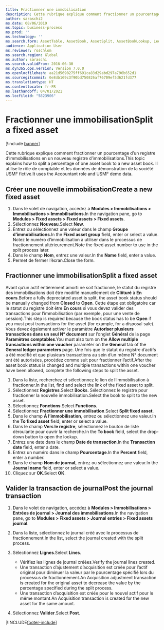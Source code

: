 ```yaml
---
title: Fractionner une immobilisation
description: Cette rubrique explique comment fractionner un pourcentage d’un registre d’immobilisations en un nouveau registre d’immobilisations.
author: saraschi2
ms.date: 08/06/2019
ms.topic: business-process
ms.prod: ''
ms.technology: ''
ms.search.form: AssetTable, AssetBook, AssetSplit, AssetBookLookup, LedgerJournalTable, LedgerJournalTransAsset
audience: Application User
ms.reviewer: roschlom
ms.search.region: Global
ms.author: saraschi
ms.search.validFrom: 2016-06-30
ms.dyn365.ops.version: Version 7.0.0
ms.openlocfilehash: aa21d5698275ff691ca83d29abd297a796b652d1
ms.sourcegitcommit: 0e8db169c3f90bd750826af76709ef5d621fd377
ms.translationtype: HT
ms.contentlocale: fr-FR
ms.lasthandoff: 04/01/2021
ms.locfileid: "5823906"
---
```

# <a name="split-a-fixed-asset"></a><span data-ttu-id="d0a60-103">Fractionner une immobilisation</span><span class="sxs-lookup"><span data-stu-id="d0a60-103">Split a fixed asset</span></span>

[!include [banner](../../includes/banner.md)]

<span data-ttu-id="d0a60-104">Cette rubrique explique comment fractionner un pourcentage d’un registre d’immobilisations en un nouveau registre d’immobilisations.</span><span class="sxs-lookup"><span data-stu-id="d0a60-104">This topic explains how to split a percentage of one asset book to a new asset book.</span></span> <span data-ttu-id="d0a60-105">Il utilise le rôle de comptable et les données de démonstration de la société USMF fictive.</span><span class="sxs-lookup"><span data-stu-id="d0a60-105">It uses the Accountant role and USMF demo data.</span></span>

## <a name="create-a-new-fixed-asset"></a><span data-ttu-id="d0a60-106">Créer une nouvelle immobilisation</span><span class="sxs-lookup"><span data-stu-id="d0a60-106">Create a new fixed asset</span></span>

1. <span data-ttu-id="d0a60-107">Dans le volet de navigation, accédez à **Modules \> Immobilisations \> Immobilisations \> Immobilisations**.</span><span class="sxs-lookup"><span data-stu-id="d0a60-107">In the navigation pane, go to **Modules \> Fixed assets \> Fixed assets \> Fixed assets**.</span></span>
2. <span data-ttu-id="d0a60-108">Sélectionnez **Nouveau**.</span><span class="sxs-lookup"><span data-stu-id="d0a60-108">Select **New**.</span></span>
3. <span data-ttu-id="d0a60-109">Entrez ou sélectionnez une valeur dans le champ **Groupe d’immobilisations**.</span><span class="sxs-lookup"><span data-stu-id="d0a60-109">In the **Fixed asset group** field, enter or select a value.</span></span> <span data-ttu-id="d0a60-110">Notez le numéro d’immobilisation à utiliser dans le processus de fractionnement ultérieurement.</span><span class="sxs-lookup"><span data-stu-id="d0a60-110">Note the fixed asset number to use in the split process later.</span></span>
4. <span data-ttu-id="d0a60-111">Dans le champ **Nom**, entrez une valeur.</span><span class="sxs-lookup"><span data-stu-id="d0a60-111">In the **Name** field, enter a value.</span></span>
5. <span data-ttu-id="d0a60-112">Permet de fermer l’écran.</span><span class="sxs-lookup"><span data-stu-id="d0a60-112">Close the form.</span></span>

## <a name="split-a-fixed-asset"></a><span data-ttu-id="d0a60-113">Fractionner une immobilisation</span><span class="sxs-lookup"><span data-stu-id="d0a60-113">Split a fixed asset</span></span>

<span data-ttu-id="d0a60-114">Avant qu’un actif entièrement amorti ne soit fractionné, le statut du registre des immobilisations doit être modifié manuellement de **Clôturé** à **En cours**.</span><span class="sxs-lookup"><span data-stu-id="d0a60-114">Before a fully depreciated asset is split, the asset book status should be manually changed from **Closed** to **Open**.</span></span> <span data-ttu-id="d0a60-115">Cette étape est obligatoire car le statut du registre doit être **En cours** si vous devez valider des transactions pour l’immobilisation (par exemple, pour une vente de cession).</span><span class="sxs-lookup"><span data-stu-id="d0a60-115">This step is required because the book status has to be **Open** if you must post transactions for the asset (for example, for a disposal sale).</span></span> <span data-ttu-id="d0a60-116">Vous devez également activer le paramètre **Autoriser plusieurs transactions dans un seul N° document** sur l’onglet **Général** de la page **Paramètres comptables**.</span><span class="sxs-lookup"><span data-stu-id="d0a60-116">You must also turn on the **Allow multiple transactions within one voucher** parameter on the **General** tab of the **General ledger parameters** page.</span></span> <span data-ttu-id="d0a60-117">Une fois que le statut du registre d’actifs a été modifié et que plusieurs transactions au sein d’un même N° document ont été autorisées, procédez comme suit pour fractionner l’actif.</span><span class="sxs-lookup"><span data-stu-id="d0a60-117">After the asset book status is changed and multiple transactions within one voucher have been allowed, complete the following steps to split the asset.</span></span>

1. <span data-ttu-id="d0a60-118">Dans la liste, recherchez et sélectionnez le lien de l’immobilisation à fractionner.</span><span class="sxs-lookup"><span data-stu-id="d0a60-118">In the list, find and select the link of the fixed asset to split.</span></span>
2. <span data-ttu-id="d0a60-119">Sélectionnez **Registres**.</span><span class="sxs-lookup"><span data-stu-id="d0a60-119">Select **Books**.</span></span> <span data-ttu-id="d0a60-120">Sélectionnez le registre pour fractionner la nouvelle immobilisation.</span><span class="sxs-lookup"><span data-stu-id="d0a60-120">Select the book to split to the new asset.</span></span>
3. <span data-ttu-id="d0a60-121">Sélectionnez **Fonctions**.</span><span class="sxs-lookup"><span data-stu-id="d0a60-121">Select **Functions**.</span></span>
4. <span data-ttu-id="d0a60-122">Sélectionnez **Fractionner une immobilisation**.</span><span class="sxs-lookup"><span data-stu-id="d0a60-122">Select **Split fixed asset**.</span></span>
5. <span data-ttu-id="d0a60-123">Dans le champ **À l’immobilisation**, entrez ou sélectionnez une valeur.</span><span class="sxs-lookup"><span data-stu-id="d0a60-123">In the **To fixed asset** field, enter or select a value.</span></span>
6. <span data-ttu-id="d0a60-124">Dans le champ **Vers le registre**, sélectionnez le bouton de liste déroulante pour ouvrir la recherche.</span><span class="sxs-lookup"><span data-stu-id="d0a60-124">In the **To book** field, select the drop-down button to open the lookup.</span></span>
7. <span data-ttu-id="d0a60-125">Entrez une date dans le champ **Date de transaction**.</span><span class="sxs-lookup"><span data-stu-id="d0a60-125">In the **Transaction date** field, enter a date.</span></span>
8. <span data-ttu-id="d0a60-126">Entrez un numéro dans le champ **Pourcentage**.</span><span class="sxs-lookup"><span data-stu-id="d0a60-126">In the **Percent** field, enter a number.</span></span>
9. <span data-ttu-id="d0a60-127">Dans le champ **Nom de journal**, entrez ou sélectionnez une valeur.</span><span class="sxs-lookup"><span data-stu-id="d0a60-127">In the **Journal name** field, enter or select a value.</span></span>
10. <span data-ttu-id="d0a60-128">Cliquez sur **OK**.</span><span class="sxs-lookup"><span data-stu-id="d0a60-128">Select **OK**.</span></span>

## <a name="post-the-journal-transaction"></a><span data-ttu-id="d0a60-129">Valider la transaction de journal</span><span class="sxs-lookup"><span data-stu-id="d0a60-129">Post the journal transaction</span></span>

1. <span data-ttu-id="d0a60-130">Dans le volet de navigation, accédez à **Modules \> Immobilisations \> Entrées de journal \> Journal des immobilisations**.</span><span class="sxs-lookup"><span data-stu-id="d0a60-130">In the navigation pane, go to **Modules \> Fixed assets \> Journal entries \> Fixed assets journal**.</span></span>
2. <span data-ttu-id="d0a60-131">Dans la liste, sélectionnez le journal créé avec le processus de fractionnement.</span><span class="sxs-lookup"><span data-stu-id="d0a60-131">In the list, select the journal created with the split process.</span></span>
3. <span data-ttu-id="d0a60-132">Sélectionnez **Lignes**.</span><span class="sxs-lookup"><span data-stu-id="d0a60-132">Select **Lines**.</span></span>

    - <span data-ttu-id="d0a60-133">Vérifiez les lignes de journal créées.</span><span class="sxs-lookup"><span data-stu-id="d0a60-133">Verify the journal lines created.</span></span>
    - <span data-ttu-id="d0a60-134">Une transaction d’ajustement d’acquisition est créée pour l’actif original pour diminuer la valeur par le pourcentage spécifié lors du processus de fractionnement.</span><span class="sxs-lookup"><span data-stu-id="d0a60-134">An Acquisition adjustment transaction is created for the original asset to decrease the value by the percentage specified during the split process.</span></span>
    - <span data-ttu-id="d0a60-135">Une transaction d’acquisition est créée pour le nouvel actif pour le même montant.</span><span class="sxs-lookup"><span data-stu-id="d0a60-135">An Acquisition transaction is created for the new asset for the same amount.</span></span>

4. <span data-ttu-id="d0a60-136">Sélectionnez **Valider**.</span><span class="sxs-lookup"><span data-stu-id="d0a60-136">Select **Post**.</span></span>


[!INCLUDE[footer-include](../../../includes/footer-banner.md)]